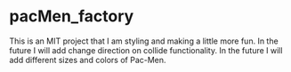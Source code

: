 # pacMen_factory

This is an MIT project that I am styling and making a little more fun. 
In the future I will add change direction on collide functionality.
In the future I will add different sizes and colors of Pac-Men.
